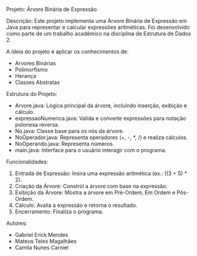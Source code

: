 Projeto: Árvore Binária de Expressão

Descrição:
Este projeto implementa uma Árvore Binária de Expressão em Java para representar e calcular expressões aritméticas. Foi desenvolvido como parte de um trabalho acadêmico na disciplina de Estrutura de Dados 2.

A ideia do projeto é aplicar os conhecimentos de:
- Arvores Binárias
- Polimorfismo
- Herança
- Classes Abstratas

Estrutura do Projeto:
- Arvore.java: Lógica principal da árvore, incluindo inserção, exibição e cálculo.
- expressaoNumerica.java: Valida e converte expressões para notação polonesa reversa.
- No.java: Classe base para os nós da árvore.
- NoOperador.java: Representa operadores (+, -, *, /) e realiza cálculos.
- NoOperando.java: Representa números.
- main.java: Interface para o usuário interagir com o programa.

Funcionalidades:
1. Entrada de Expressão: Insira uma expressão aritmética (ex.: ((3 + 5) * 2).
2. Criação da Árvore: Constrói a árvore com base na expressão.
3. Exibição da Árvore: Mostra a árvore em Pré-Ordem, Em Ordem e Pós-Ordem.
4. Cálculo: Avalia a expressão e retorna o resultado.
5. Encerramento: Finaliza o programa.

Autores:
- Gabriel Erick Mendes
- Mateus Teles Magalhães
- Camila Nunes Carniel